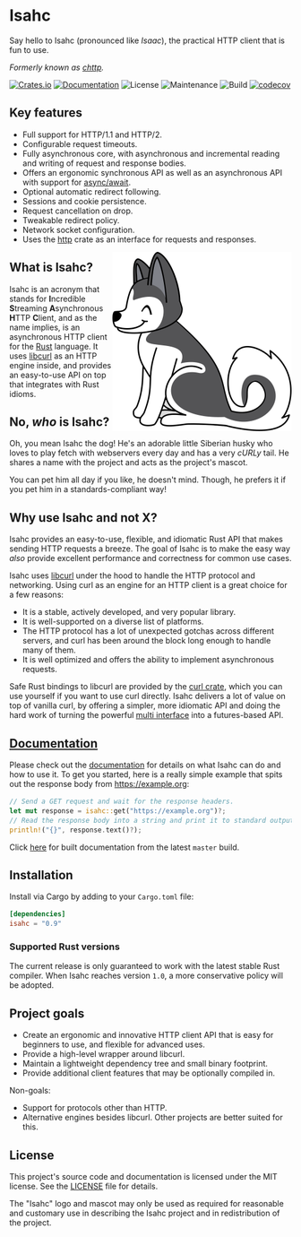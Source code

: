 # Isahc

Say hello to Isahc (pronounced like _Isaac_), the practical HTTP client that is fun to use.

_Formerly known as [chttp]._

[![Crates.io](https://img.shields.io/crates/v/isahc.svg)](https://crates.io/crates/isahc)
[![Documentation](https://docs.rs/isahc/badge.svg)][documentation]
![License](https://img.shields.io/github/license/sagebind/isahc.svg)
![Maintenance](https://img.shields.io/badge/maintenance-actively--developed-brightgreen.svg)
![Build](https://github.com/sagebind/isahc/workflows/ci/badge.svg)
[![codecov](https://codecov.io/gh/sagebind/isahc/branch/master/graph/badge.svg)](https://codecov.io/gh/sagebind/isahc)

## Key features

- Full support for HTTP/1.1 and HTTP/2.
- Configurable request timeouts.
- Fully asynchronous core, with asynchronous and incremental reading and writing of request and response bodies.
- Offers an ergonomic synchronous API as well as an asynchronous API with support for [async/await].
- Optional automatic redirect following.
- Sessions and cookie persistence.
- Request cancellation on drop.
- Tweakable redirect policy.
- Network socket configuration.
- Uses the [http] crate as an interface for requests and responses.

<img src="media/isahc.svg.png" width="320" align="right">

## What is Isahc?

Isahc is an acronym that stands for **I**ncredible **S**treaming **A**synchronous **H**TTP **C**lient, and as the name implies, is an asynchronous HTTP client for the [Rust] language. It uses [libcurl] as an HTTP engine inside, and provides an easy-to-use API on top that integrates with Rust idioms.

## No, _who_ is Isahc?

Oh, you mean Isahc the dog! He's an adorable little Siberian husky who loves to play fetch with webservers every day and has a very _cURLy_ tail. He shares a name with the project and acts as the project's mascot.

You can pet him all day if you like, he doesn't mind. Though, he prefers it if you pet him in a standards-compliant way!

## Why use Isahc and not X?

Isahc provides an easy-to-use, flexible, and idiomatic Rust API that makes sending HTTP requests a breeze. The goal of Isahc is to make the easy way _also_ provide excellent performance and correctness for common use cases.

Isahc uses [libcurl] under the hood to handle the HTTP protocol and networking. Using curl as an engine for an HTTP client is a great choice for a few reasons:

- It is a stable, actively developed, and very popular library.
- It is well-supported on a diverse list of platforms.
- The HTTP protocol has a lot of unexpected gotchas across different servers, and curl has been around the block long enough to handle many of them.
- It is well optimized and offers the ability to implement asynchronous requests.

Safe Rust bindings to libcurl are provided by the [curl crate], which you can use yourself if you want to use curl directly. Isahc delivers a lot of value on top of vanilla curl, by offering a simpler, more idiomatic API and doing the hard work of turning the powerful [multi interface] into a futures-based API.

## [Documentation]

Please check out the [documentation] for details on what Isahc can do and how to use it. To get you started, here is a really simple example that spits out the response body from https://example.org:

```rust
// Send a GET request and wait for the response headers.
let mut response = isahc::get("https://example.org")?;
// Read the response body into a string and print it to standard output.
println!("{}", response.text()?);
```

Click [here](https://sagebind.github.io/isahc/isahc/) for built documentation from the latest `master` build.

## Installation

Install via Cargo by adding to your `Cargo.toml` file:

```toml
[dependencies]
isahc = "0.9"
```

### Supported Rust versions

The current release is only guaranteed to work with the latest stable Rust compiler. When Isahc reaches version `1.0`, a more conservative policy will be adopted.

## Project goals

- Create an ergonomic and innovative HTTP client API that is easy for beginners to use, and flexible for advanced uses.
- Provide a high-level wrapper around libcurl.
- Maintain a lightweight dependency tree and small binary footprint.
- Provide additional client features that may be optionally compiled in.

Non-goals:

- Support for protocols other than HTTP.
- Alternative engines besides libcurl. Other projects are better suited for this.

## License

This project's source code and documentation is licensed under the MIT license. See the [LICENSE](LICENSE) file for details.

The "Isahc" logo and mascot may only be used as required for reasonable and customary use in describing the Isahc project and in redistribution of the project.


[async/await]: https://rust-lang.github.io/async-book/01_getting_started/04_async_await_primer.html
[chttp]: https://crates.io/crates/chttp
[curl crate]: https://crates.io/crates/curl
[documentation]: https://docs.rs/isahc
[http]: https://github.com/hyperium/http
[libcurl]: https://curl.haxx.se/libcurl/
[MIT Kerberos]: https://web.mit.edu/kerberos/
[multi interface]: https://curl.haxx.se/libcurl/c/libcurl-multi.html
[rfc4559]: https://tools.ietf.org/html/rfc4559
[rust]: https://www.rustlang.org
[serde]: https://serde.rs
